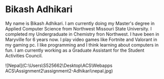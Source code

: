 # Bikash Adhikari
My name is Bikash Adhikari. I am currently doing my Master's degree in Applied Computer Science from Northwest Missouri State University. I completed my Undergraduate in Chemistry fron Northwest. I have been in Maryville for 6 years now. I play video games like Fortnite and Valorant in my gaming pc. I like programming and I think learning about computers in fun. I am currently working as a Graduate Assistant for the Student Activities Council.

![Nepal](C:\Users\S525662\Desktop\ACS\Webapps ACS\Assignment2\assignment2-Adhikari\nepal.jpg)
